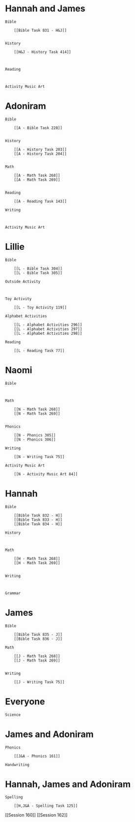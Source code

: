 # Hannah and James

	Bible

		[[Bible Task 831 - H&J]]
		

	History

		[[H&J - History Task 414]]
		
		

	Reading

		

	Activity Music Art

		
# Adoniram

	Bible

		[[A - Bible Task 228]]
		

	History

		[[A - History Task 203]]
		[[A - History Task 204]]
		

	Math

		[[A - Math Task 268]]
		[[A - Math Task 269]]
		

	Reading

		[[A - Reading Task 143]]

	Writing

		

	Activity Music Art

		

# Lillie

	Bible

		[[L - Bible Task 304]]
		[[L - Bible Task 305]]

	Outside Activity

		

	Toy Activity

		[[L - Toy Activity 119]]

	Alphabet Activities

		[[L - Alphabet Activities 296]]
		[[L - Alphabet Activities 297]]
		[[L - Alphabet Activities 298]]

	Reading

		[[L - Reading Task 77]]

# Naomi

	Bible

		

	Math

		[[N - Math Task 268]]
		[[N - Math Task 269]]
		

	Phonics

		[[N - Phonics 305]]
		[[N - Phonics 306]]

	Writing

		[[N - Writing Task 75]]

	Activity Music Art

		[[N - Activity Music Art 84]]

# Hannah

	Bible

		[[Bible Task 832 - H]]
		[[Bible Task 833 - H]]
		[[Bible Task 834 - H]]

	History

		

	Math

		[[H - Math Task 268]]
		[[H - Math Task 269]]
		

	Writing

		

	Grammar

		
		
		
# James

	Bible

		[[Bible Task 835 - J]]
		[[Bible Task 836 - J]]

	Math

		[[J - Math Task 268]]
		[[J - Math Task 269]]
		

	Writing

		[[J - Writing Task 75]]

# Everyone

	Science

		
		
# James and Adoniram

	Phonics

		[[J&A - Phonics 161]]

	Handwriting

		
# Hannah, James and Adoniram

	Spelling

		[[H,J&A - Spelling Task 125]]


[[Session 160]]
[[Session 162]]
